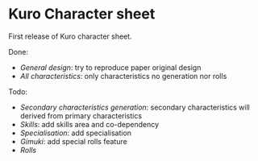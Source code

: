 Kuro Character sheet
====================

First release of Kuro character sheet.

Done:
* *General design*: try to reproduce paper original design
* *All characteristics*: only characteristics no generation nor rolls

Todo:
* *Secondary characteristics generation*: secondary characteristics will derived from primary characteristics
* *Skills*: add skills area and co-dependency
* *Specialisation*: add specialisation
* *Gimuki*: add special rolls feature
* *Rolls* 
